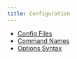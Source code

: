 ```yaml
---
title: Configuration
---
```


 - [Config Files](files.html)
 - [Command Names](commands.html)
 - [Options Syntax](options.html)
